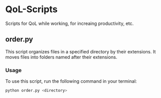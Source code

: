 # QoL-Scripts
Scripts for QoL while working, for increaing productivity, etc.

## order.py
This script organizes files in a specified directory by their extensions. It moves files into folders named after their extensions.

### Usage

To use this script, run the following command in your terminal:

```bash 
python order.py <directory>
```
